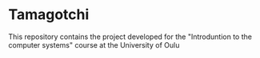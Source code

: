 # Tamagotchi
This repository contains the project developed for the "Introduntion to the computer systems" course at the University of Oulu
